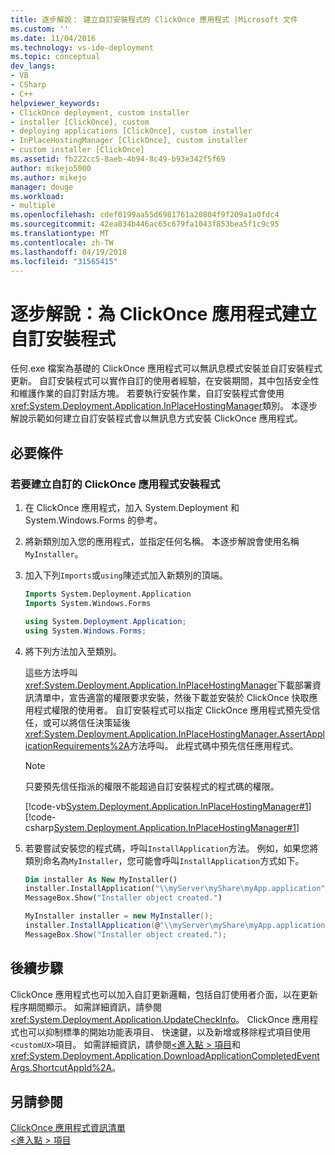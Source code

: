```yaml
---
title: 逐步解說： 建立自訂安裝程式的 ClickOnce 應用程式 |Microsoft 文件
ms.custom: ''
ms.date: 11/04/2016
ms.technology: vs-ide-deployment
ms.topic: conceptual
dev_langs:
- VB
- CSharp
- C++
helpviewer_keywords:
- ClickOnce deployment, custom installer
- installer [ClickOnce], custom
- deploying applications [ClickOnce], custom installer
- InPlaceHostingManager [ClickOnce], custom installer
- custom installer [ClickOnce]
ms.assetid: fb222cc5-8aeb-4b94-8c49-b93e342f5f69
author: mikejo5000
ms.author: mikejo
manager: douge
ms.workload:
- multiple
ms.openlocfilehash: cdef0199aa55d6981761a20804f9f209a1a0fdc4
ms.sourcegitcommit: 42ea834b446ac65c679fa1043f853bea5f1c9c95
ms.translationtype: MT
ms.contentlocale: zh-TW
ms.lasthandoff: 04/19/2018
ms.locfileid: "31565415"
---
```

# <a name="walkthrough-creating-a-custom-installer-for-a-clickonce-application"></a>逐步解說：為 ClickOnce 應用程式建立自訂安裝程式
任何.exe 檔案為基礎的 ClickOnce 應用程式可以無訊息模式安裝並自訂安裝程式更新。 自訂安裝程式可以實作自訂的使用者經驗，在安裝期間，其中包括安全性和維護作業的自訂對話方塊。 若要執行安裝作業，自訂安裝程式會使用<xref:System.Deployment.Application.InPlaceHostingManager>類別。 本逐步解說示範如何建立自訂安裝程式會以無訊息方式安裝 ClickOnce 應用程式。  
  
## <a name="prerequisites"></a>必要條件  
  
### <a name="to-create-a-custom-clickonce-application-installer"></a>若要建立自訂的 ClickOnce 應用程式安裝程式  
  
1.  在 ClickOnce 應用程式，加入 System.Deployment 和 System.Windows.Forms 的參考。  
  
2.  將新類別加入您的應用程式，並指定任何名稱。 本逐步解說會使用名稱`MyInstaller`。  
  
3.  加入下列`Imports`或`using`陳述式加入新類別的頂端。  
  
    ```vb  
    Imports System.Deployment.Application  
    Imports System.Windows.Forms  
    ```  
  
    ```csharp  
    using System.Deployment.Application;  
    using System.Windows.Forms;  
    ```  
  
4.  將下列方法加入至類別。  
  
     這些方法呼叫<xref:System.Deployment.Application.InPlaceHostingManager>下載部署資訊清單中，宣告適當的權限要求安裝，然後下載並安裝於 ClickOnce 快取應用程式權限的使用者。 自訂安裝程式可以指定 ClickOnce 應用程式預先受信任，或可以將信任決策延後<xref:System.Deployment.Application.InPlaceHostingManager.AssertApplicationRequirements%2A>方法呼叫。 此程式碼中預先信任應用程式。  
  
    > [!NOTE]
    >  只要預先信任指派的權限不能超過自訂安裝程式的程式碼的權限。  
  
     [!code-vb[System.Deployment.Application.InPlaceHostingManager#1](../deployment/codesnippet/VisualBasic/walkthrough-creating-a-custom-installer-for-a-clickonce-application_1.vb)]
     [!code-csharp[System.Deployment.Application.InPlaceHostingManager#1](../deployment/codesnippet/CSharp/walkthrough-creating-a-custom-installer-for-a-clickonce-application_1.cs)]  
  
5.  若要嘗試安裝您的程式碼，呼叫`InstallApplication`方法。 例如，如果您將類別命名為`MyInstaller`，您可能會呼叫`InstallApplication`方式如下。  
  
    ```vb  
    Dim installer As New MyInstaller()  
    installer.InstallApplication("\\myServer\myShare\myApp.application")  
    MessageBox.Show("Installer object created.")  
    ```  
  
    ```csharp  
    MyInstaller installer = new MyInstaller();  
    installer.InstallApplication(@"\\myServer\myShare\myApp.application");  
    MessageBox.Show("Installer object created.");  
    ```  
  
## <a name="next-steps"></a>後續步驟  
 ClickOnce 應用程式也可以加入自訂更新邏輯，包括自訂使用者介面，以在更新程序期間顯示。 如需詳細資訊，請參閱<xref:System.Deployment.Application.UpdateCheckInfo>。 ClickOnce 應用程式也可以抑制標準的開始功能表項目、 快速鍵，以及新增或移除程式項目使用`<customUX>`項目。 如需詳細資訊，請參閱[\<進入點 > 項目](../deployment/entrypoint-element-clickonce-application.md)和<xref:System.Deployment.Application.DownloadApplicationCompletedEventArgs.ShortcutAppId%2A>。  
  
## <a name="see-also"></a>另請參閱  
 [ClickOnce 應用程式資訊清單](../deployment/clickonce-application-manifest.md)   
 [\<進入點 > 項目](../deployment/entrypoint-element-clickonce-application.md)